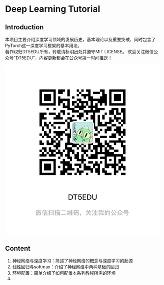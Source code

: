# Deep Learning Tutorial

## Introduction
本项目主要介绍深度学习领域的发展历史，基本理论以及重要突破，同时包含了PyTorch这一深度学习框架的基本用法。  
著作权归DT5EDU所有，转载请标明出处并遵守MIT LICENSE。
欢迎关注微信公众号"DT5EDU"，内容更新都会在公众号第一时间推送！
<div align="center">
    <img src="./DT5EDU.jpg">
</div>

## Content
1. 神经网络与深度学习：简述了神经网络的概念与深度学习的起源
2. 线性回归与softmax：介绍了神经网络中两种基础的回归
3. 环境配置：简单介绍了如何配置本系列教程所需的环境
4. 
